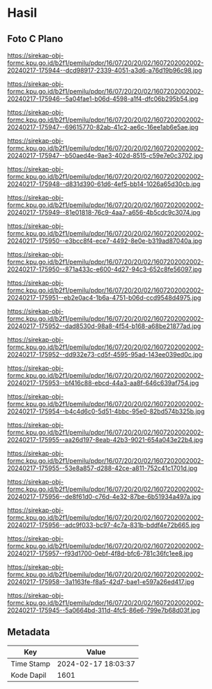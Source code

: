 # Hasil

## Foto C Plano

https://sirekap-obj-formc.kpu.go.id/b2f1/pemilu/pdpr/16/07/20/20/02/1607202002002-20240217-175944--dcd98917-2339-4051-a3d6-a76d19b96c98.jpg

https://sirekap-obj-formc.kpu.go.id/b2f1/pemilu/pdpr/16/07/20/20/02/1607202002002-20240217-175946--5a04fae1-b06d-4598-a1f4-dfc06b295b54.jpg

https://sirekap-obj-formc.kpu.go.id/b2f1/pemilu/pdpr/16/07/20/20/02/1607202002002-20240217-175947--69615770-82ab-41c2-ae6c-16ee1ab6e5ae.jpg

https://sirekap-obj-formc.kpu.go.id/b2f1/pemilu/pdpr/16/07/20/20/02/1607202002002-20240217-175947--b50aed4e-9ae3-402d-8515-c59e7e0c3702.jpg

https://sirekap-obj-formc.kpu.go.id/b2f1/pemilu/pdpr/16/07/20/20/02/1607202002002-20240217-175948--d831d390-61d6-4ef5-bb14-1026a65d30cb.jpg

https://sirekap-obj-formc.kpu.go.id/b2f1/pemilu/pdpr/16/07/20/20/02/1607202002002-20240217-175949--81e01818-76c9-4aa7-a656-4b5cdc9c3074.jpg

https://sirekap-obj-formc.kpu.go.id/b2f1/pemilu/pdpr/16/07/20/20/02/1607202002002-20240217-175950--e3bcc8f4-ece7-4492-8e0e-b319ad87040a.jpg

https://sirekap-obj-formc.kpu.go.id/b2f1/pemilu/pdpr/16/07/20/20/02/1607202002002-20240217-175950--871a433c-e600-4d27-94c3-652c8fe56097.jpg

https://sirekap-obj-formc.kpu.go.id/b2f1/pemilu/pdpr/16/07/20/20/02/1607202002002-20240217-175951--eb2e0ac4-1b6a-4751-b06d-ccd9548d4975.jpg

https://sirekap-obj-formc.kpu.go.id/b2f1/pemilu/pdpr/16/07/20/20/02/1607202002002-20240217-175952--dad8530d-98a8-4f54-b168-a68be21877ad.jpg

https://sirekap-obj-formc.kpu.go.id/b2f1/pemilu/pdpr/16/07/20/20/02/1607202002002-20240217-175952--dd932e73-cd5f-4595-95ad-143ee039ed0c.jpg

https://sirekap-obj-formc.kpu.go.id/b2f1/pemilu/pdpr/16/07/20/20/02/1607202002002-20240217-175953--bf416c88-ebcd-44a3-aa8f-646c639af754.jpg

https://sirekap-obj-formc.kpu.go.id/b2f1/pemilu/pdpr/16/07/20/20/02/1607202002002-20240217-175954--b4c4d6c0-5d51-4bbc-95e0-82bd574b325b.jpg

https://sirekap-obj-formc.kpu.go.id/b2f1/pemilu/pdpr/16/07/20/20/02/1607202002002-20240217-175955--aa26d197-8eab-42b3-9021-654a043e22b4.jpg

https://sirekap-obj-formc.kpu.go.id/b2f1/pemilu/pdpr/16/07/20/20/02/1607202002002-20240217-175955--53e8a857-d288-42ce-a811-752c41c1701d.jpg

https://sirekap-obj-formc.kpu.go.id/b2f1/pemilu/pdpr/16/07/20/20/02/1607202002002-20240217-175956--de8f61d0-c76d-4e32-87be-6b51934a497a.jpg

https://sirekap-obj-formc.kpu.go.id/b2f1/pemilu/pdpr/16/07/20/20/02/1607202002002-20240217-175956--adc9f033-bc97-4c7a-831b-bddf4e72b665.jpg

https://sirekap-obj-formc.kpu.go.id/b2f1/pemilu/pdpr/16/07/20/20/02/1607202002002-20240217-175957--f93d1700-0ebf-4f8d-bfc6-781c36fc1ee8.jpg

https://sirekap-obj-formc.kpu.go.id/b2f1/pemilu/pdpr/16/07/20/20/02/1607202002002-20240217-175958--3a1163fe-f8a5-42d7-bae1-e597a26ed417.jpg

https://sirekap-obj-formc.kpu.go.id/b2f1/pemilu/pdpr/16/07/20/20/02/1607202002002-20240217-175945--5a0664bd-311d-4fc5-86e6-799e7b68d03f.jpg


## Metadata

| Key        | Value               |
| ---------- | ------------------- |
| Time Stamp | 2024-02-17 18:03:37 |
| Kode Dapil | 1601                |



